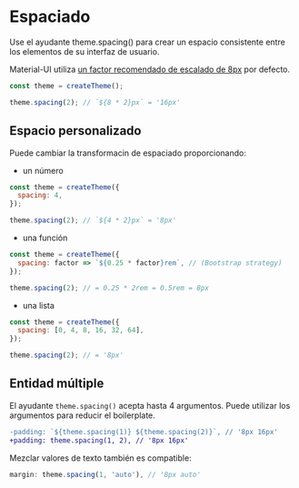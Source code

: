 # Espaciado

<p class="description">Use el ayudante theme.spacing() para crear un espacio consistente entre los elementos de su interfaz de usuario.</p>

Material-UI utiliza [un factor recomendado de escalado de 8px](https://material.io/design/layout/understanding-layout.html) por defecto.

```js
const theme = createTheme();

theme.spacing(2); // `${8 * 2}px` = '16px'
```

## Espacio personalizado

Puede cambiar la transformacin de espaciado proporcionando:

- un número

```js
const theme = createTheme({
  spacing: 4,
});

theme.spacing(2); // `${4 * 2}px` = '8px'
```

- una función

```js
const theme = createTheme({
  spacing: factor => `${0.25 * factor}rem`, // (Bootstrap strategy)
});

theme.spacing(2); // = 0.25 * 2rem = 0.5rem = 8px
```

- una lista

```js
const theme = createTheme({
  spacing: [0, 4, 8, 16, 32, 64],
});

theme.spacing(2); // = '8px'
```

## Entidad múltiple

El ayudante `theme.spacing()` acepta hasta 4 argumentos. Puede utilizar los argumentos para reducir el boilerplate.

```diff
-padding: `${theme.spacing(1)} ${theme.spacing(2)}`, // '8px 16px'
+padding: theme.spacing(1, 2), // '8px 16px'
```

Mezclar valores de texto también es compatible:

```js
margin: theme.spacing(1, 'auto'), // '8px auto'
```
